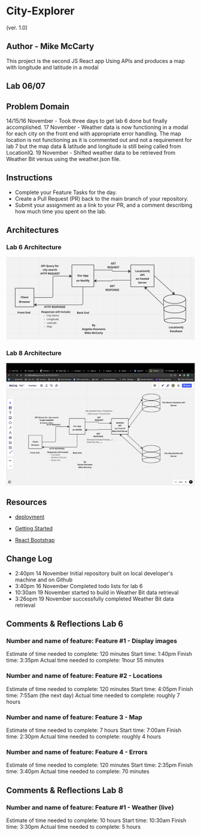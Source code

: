 # City-Explorer

(ver. 1.0)

## Author - Mike McCarty

This project is the second JS React app Using APIs and produces a map with longitude and latitude in a modal

## Lab 06/07

## Problem Domain

14/15/16 November - Took three days to get lab 6 done but finally accomplished.
17 November - Weather data is now functioning in a modal for each city on the front end with appropriate error handling. The map location is not functioning as it is commented out and not a requirement for lab 7 but the map data & latitude and longitude is still being called from LocationIQ.
19 November - Shifted weather data to be retrieved from Weather Bit versus using the weather.json file.

## Instructions

- Complete your Feature Tasks for the day.
- Create a Pull Request (PR) back to the main branch of your repository.
- Submit your assignment as a link to your PR, and a comment describing how much time you spent on the lab.

## Architectures

### Lab 6 Architecture

![Architecture](architecture.png)

### Lab 8 Architecture

![Architecture](architecture8.png)

## Resources

- [deployment](https://facebook.github.io/create-react-app/docs/deployment)

- [Getting Started](https://reactjs.org/docs/getting-started.html)

- [React Bootstrap](https://react-bootstrap.github.io/)

## Change Log

- 2:40pm 14 November Initial repository built on local developer's machine and on Github
- 3:40pm 16 November Completed todo lists for lab 6
- 10:30am 19 November started to build in Weather Bit data retrieval
- 3:26opm 19 November successfully completed Weather Bit data retrieval

## Comments & Reflections Lab 6

### Number and name of feature: Feature #1 - Display images

Estimate of time needed to complete: 120 minutes
Start time: 1:40pm
Finish time: 3:35pm
Actual time needed to complete:  1hour 55 minutes

### Number and name of feature: Feature #2 - Locations

Estimate of time needed to complete: 120 minutes
Start time: 4:05pm
Finish time: 7:55am (the next day)
Actual time needed to complete: roughly 7 hours

### Number and name of feature: Feature 3 - Map

Estimate of time needed to complete: 7 hours
Start time: 7:00am
Finish time: 2:30pm
Actual time needed to complete: roughly 4 hours

### Number and name of feature: Feature 4 - Errors

Estimate of time needed to complete: 120 minutes
Start time: 2:35pm
Finish time: 3:40pm
Actual time needed to complete: 70 minutes

## Comments & Reflections Lab 8

### Number and name of feature: Feature #1 - Weather (live)

Estimate of time needed to complete: 10 hours
Start time: 10:30am
Finish time: 3:30pm
Actual time needed to complete: 5 hours
